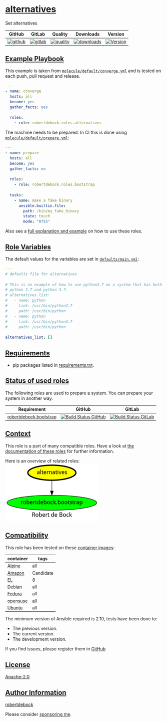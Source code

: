 # [alternatives](#alternatives)

Set alternatives

|GitHub|GitLab|Quality|Downloads|Version|
|------|------|-------|---------|-------|
|[![github](https://github.com/robertdebock/ansible-role-alternatives/workflows/Ansible%20Molecule/badge.svg)](https://github.com/robertdebock/ansible-role-alternatives/actions)|[![gitlab](https://gitlab.com/robertdebock-iac/ansible-role-alternatives/badges/master/pipeline.svg)](https://gitlab.com/robertdebock-iac/ansible-role-alternatives)|[![quality](https://img.shields.io/ansible/quality/40297)](https://galaxy.ansible.com/robertdebock/alternatives)|[![downloads](https://img.shields.io/ansible/role/d/40297)](https://galaxy.ansible.com/robertdebock/alternatives)|[![Version](https://img.shields.io/github/release/robertdebock/ansible-role-alternatives.svg)](https://github.com/robertdebock/ansible-role-alternatives/releases/)|

## [Example Playbook](#example-playbook)

This example is taken from [`molecule/default/converge.yml`](https://github.com/robertdebock/ansible-role-alternatives/blob/master/molecule/default/converge.yml) and is tested on each push, pull request and release.

```yaml
---
- name: converge
  hosts: all
  become: yes
  gather_facts: yes

  roles:
    - role: robertdebock.roles.alternatives
```

The machine needs to be prepared. In CI this is done using [`molecule/default/prepare.yml`](https://github.com/robertdebock/ansible-role-alternatives/blob/master/molecule/default/prepare.yml):

```yaml
---
- name: prepare
  hosts: all
  become: yes
  gather_facts: no

  roles:
    - role: robertdebock.roles.bootstrap

  tasks:
    - name: make a fake binary
      ansible.builtin.file:
        path: /bin/my_fake_binary
        state: touch
        mode: "0755"
```

Also see a [full explanation and example](https://robertdebock.nl/how-to-use-these-roles.html) on how to use these roles.

## [Role Variables](#role-variables)

The default values for the variables are set in [`defaults/main.yml`](https://github.com/robertdebock/ansible-role-alternatives/blob/master/defaults/main.yml):

```yaml
---
# defaults file for alternatives

# This is an example of how to use python3.7 on a system that has both
# python 2.7 and python 3.7.
# alternatives_list:
#   - name: python
#     link: /usr/bin/python2.7
#     path: /usr/bin/python
#   - name: python
#     link: /usr/bin/python3.7
#     path: /usr/bin/python

alternatives_list: []
```

## [Requirements](#requirements)

- pip packages listed in [requirements.txt](https://github.com/robertdebock/ansible-role-alternatives/blob/master/requirements.txt).

## [Status of used roles](#status-of-requirements)

The following roles are used to prepare a system. You can prepare your system in another way.

| Requirement | GitHub | GitLab |
|-------------|--------|--------|
|[robertdebock.bootstrap](https://galaxy.ansible.com/robertdebock/bootstrap)|[![Build Status GitHub](https://github.com/robertdebock/ansible-role-bootstrap/workflows/Ansible%20Molecule/badge.svg)](https://github.com/robertdebock/ansible-role-bootstrap/actions)|[![Build Status GitLab](https://gitlab.com/robertdebock-iac/ansible-role-bootstrap/badges/master/pipeline.svg)](https://gitlab.com/robertdebock-iac/ansible-role-bootstrap)|

## [Context](#context)

This role is a part of many compatible roles. Have a look at [the documentation of these roles](https://robertdebock.nl/) for further information.

Here is an overview of related roles:
![dependencies](https://raw.githubusercontent.com/robertdebock/ansible-role-alternatives/png/requirements.png "Dependencies")

## [Compatibility](#compatibility)

This role has been tested on these [container images](https://hub.docker.com/u/robertdebock):

|container|tags|
|---------|----|
|[Alpine](https://hub.docker.com/repository/docker/robertdebock/alpine/general)|all|
|[Amazon](https://hub.docker.com/repository/docker/robertdebock/amazonlinux/general)|Candidate|
|[EL](https://hub.docker.com/repository/docker/robertdebock/enterpriselinux/general)|8|
|[Debian](https://hub.docker.com/repository/docker/robertdebock/debian/general)|all|
|[Fedora](https://hub.docker.com/repository/docker/robertdebock/fedora/general)|all|
|[opensuse](https://hub.docker.com/repository/docker/robertdebock/opensuse/general)|all|
|[Ubuntu](https://hub.docker.com/repository/docker/robertdebock/ubuntu/general)|all|

The minimum version of Ansible required is 2.10, tests have been done to:

- The previous version.
- The current version.
- The development version.

If you find issues, please register them in [GitHub](https://github.com/robertdebock/ansible-role-alternatives/issues)

## [License](#license)

[Apache-2.0](https://github.com/robertdebock/ansible-role-alternatives/blob/master/LICENSE).

## [Author Information](#author-information)

[robertdebock](https://robertdebock.nl/)

Please consider [sponsoring me](https://github.com/sponsors/robertdebock).
